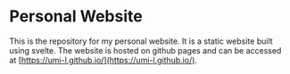 # Personal Website
This is the repository for my personal website. It is a static website built using svelte. The website is hosted on github pages and can be accessed at [https://umi-l.github.io/](https://umi-l.github.io/).